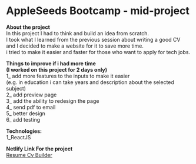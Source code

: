 # AppleSeeds Bootcamp - mid-project 

**About the project** <br />
In this project I had to think and build an idea from scratch.  <br />
I took what I learned from the previous session about writing a good CV  <br />
and I decided to make a website for it to save more time.  <br />
i tried to make it easier and faster for those who want to apply for tech jobs.  <br />


**Things to improve if i had more time <br />
(I worked on this project for 2 days only)** <br />
1_ add more features to the inputs to make it easier <br />
(e.g. in education i can take years and description about the selected subject) <br />
2_ add preview page <br />
3_ add the ability to redesign the page <br />
4_ send pdf to email <br />
5_ better design <br />
6_ add testing <br />


**Technologies:** <br />
1_ReactJS <br />
 
 
**Netlify Link For the project** <br />
[Resume Cv Builder](https://resume-cv-builder.netlify.app/)
